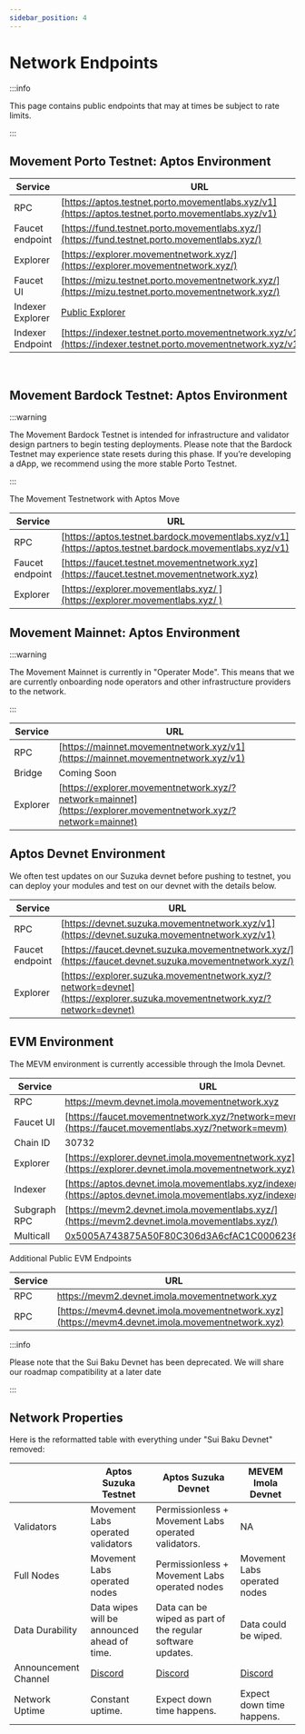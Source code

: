 ```yaml
---
sidebar_position: 4
---
```


# Network Endpoints

:::info

This page contains public endpoints that may at times be subject to rate limits. 

:::

## Movement Porto Testnet: Aptos Environment

| Service          | URL                                                                    |
|------------------|------------------------------------------------------------------------|
| RPC              | [https://aptos.testnet.porto.movementlabs.xyz/v1](https://aptos.testnet.porto.movementlabs.xyz/v1)     |
| Faucet endpoint  | [https://fund.testnet.porto.movementlabs.xyz/](https://fund.testnet.porto.movementlabs.xyz/)     |
| Explorer         | [https://explorer.movementnetwork.xyz/](https://explorer.movementnetwork.xyz/) |
| Faucet UI         | [https://mizu.testnet.porto.movementnetwork.xyz/](https://mizu.testnet.porto.movementnetwork.xyz/) |
| Indexer Explorer        | [Public Explorer](https://cloud.hasura.io/public/graphiql?endpoint=https://indexer.testnet.porto.movementnetwork.xyz/v1/graphql) |
| Indexer Endpoint      | [https://indexer.testnet.porto.movementnetwork.xyz/v1/graphql](https://indexer.testnet.porto.movementnetwork.xyz/v1/graphql) |

<br />


## Movement Bardock Testnet: Aptos Environment

:::warning

The Movement Bardock Testnet is intended for infrastructure and validator design partners to begin testing deployments. Please note that the Bardock Testnet may experience state resets during this phase. If you’re developing a dApp, we recommend using the more stable Porto Testnet.  

:::

The Movement Testnetwork with Aptos Move

| Service          | URL                                                                    |
|------------------|------------------------------------------------------------------------|
| RPC              | [https://aptos.testnet.bardock.movementlabs.xyz/v1](https://aptos.testnet.bardock.movementlabs.xyz/v1)     |
| Faucet endpoint  | [https://faucet.testnet.movementnetwork.xyz](https://faucet.testnet.movementnetwork.xyz)     |
| Explorer         | [https://explorer.movementlabs.xyz/ ](https://explorer.movementlabs.xyz/ ) |


## Movement Mainnet: Aptos Environment

:::warning

The Movement Mainnet is currently in "Operater Mode". This means that we are currently onboarding node operators and other infrastructure providers to the network.   

:::

| Service          | URL                                                                    |
|------------------|------------------------------------------------------------------------|
| RPC              | [https://mainnet.movementnetwork.xyz/v1](https://mainnet.movementnetwork.xyz/v1)     |
| Bridge           |   Coming Soon       |
| Explorer         | [https://explorer.movementnetwork.xyz/?network=mainnet](https://explorer.movementnetwork.xyz/?network=mainnet) |


## Aptos Devnet Environment

We often test updates on our Suzuka devnet before pushing to testnet, you can deploy your modules and test on our devnet with the details below.

| Service          | URL                                                                    |
|------------------|------------------------------------------------------------------------|
| RPC              | [https://devnet.suzuka.movementnetwork.xyz/v1](https://devnet.suzuka.movementnetwork.xyz/v1)     |
| Faucet endpoint  | [https://faucet.devnet.suzuka.movementnetwork.xyz/](https://faucet.devnet.suzuka.movementnetwork.xyz/)     |
| Explorer         | [https://explorer.suzuka.movementnetwork.xyz/?network=devnet](https://explorer.suzuka.movementnetwork.xyz/?network=devnet) |




## EVM Environment

The MEVM environment is currently accessible through the Imola Devnet. 

| Service          | URL                                                                    |
|------------------|------------------------------------------------------------------------|
| RPC              | [https://mevm.devnet.imola.movementnetwork.xyz ](https://mevm.devnet.imola.movementnetwork.xyz )     |
| Faucet UI        | [https://faucet.movementnetwork.xyz/?network=mevm](https://faucet.movementlabs.xyz/?network=mevm)         |
| Chain ID         | 30732                                                                  |
| Explorer         | [https://explorer.devnet.imola.movementnetwork.xyz](https://explorer.devnet.imola.movementnetwork.xyz)     |
| Indexer          | [https://aptos.devnet.imola.movementlabs.xyz/indexer/v1/graphql](https://aptos.devnet.imola.movementlabs.xyz/indexer/v1/graphql) |
| Subgraph RPC     | [https://mevm2.devnet.imola.movementlabs.xyz/](https://mevm2.devnet.imola.movementlabs.xyz/)     |
| Multicall | [0x5005A743875A50F80C306d3A6cfAC1C000623658](https://explorer.devnet.imola.movementlabs.xyz/#/account/0x0000000000000000000000005005a743875a50f80c306d3a6cfac1c000623658/resources)

Additional Public EVM Endpoints

| Service          | URL                                                                    |
|------------------|------------------------------------------------------------------------|
| RPC              | [https://mevm2.devnet.imola.movementnetwork.xyz ](https://mevm2.devnet.imola.movementnetwork.xyz)     |
| RPC       | [https://mevm4.devnet.imola.movementnetwork.xyz](https://mevm4.devnet.imola.movementnetwork.xyz)         |


:::info

Please note that the Sui Baku Devnet has been deprecated. We will share our roadmap compatibility at a later date

:::



## Network Properties

Here is the reformatted table with everything under "Sui Baku Devnet" removed:

|  | Aptos Suzuka Testnet  | Aptos Suzuka Devnet | MEVEM Imola Devnet  |
| --- | --- | --- | --- |
| Validators  | Movement Labs operated validators  | Permissionless + Movement Labs operated validators.  | NA |
| Full Nodes  | Movement Labs operated nodes  | Permissionless + Movement Labs operated nodes  | Movement Labs operated nodes  |
| Data Durability | Data wipes will be announced ahead of time.  | Data can be wiped as part of the regular software updates. | Data could be wiped. |
| Announcement Channel | [Discord](https://discord.com/channels/1101576619493167217/1259638014184001668)| [Discord](https://discord.com/channels/1101576619493167217/1259638353607917589) | [Discord](https://discord.com/channels/1101576619493167217/1259638433102561348) |
| Network Uptime | Constant uptime. | Expect down time happens.  | Expect down time happens.  |
